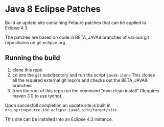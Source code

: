 Java 8 Eclipse Patches
======================

Build an update site containing Fetaure patches that can be applied to
Eclipse 4.3.

The patches are based on code in BETA_JAVA8 branches of various git
repositories on git.eclipse.org.

## Running the build

 1. clone this repo
 2. cd into the `git` subdirectory and run the script `java8-clone`
    This clones all the required external git repo's and checks out
    the BETA_JAVA8 branches.
 3. from the root of this repo run the command
    "mvn clean install" (Requires maven 3.0 to use tycho).
    
 Upon succesfull completion an update site is built in 
   `org.springsource.ide.eclipse.java8.site/target/site`
   
 This site can be installed into an Eclipse 4.3 instance.
